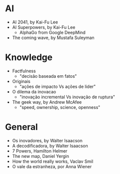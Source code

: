 # AI
- AI 2041, by Kai-Fu Lee
- AI Superpowers, by Kai-Fu Lee
    - AlphaGo from Google DeepMind
- The coming wave, by Mustafa Suleyman

# Knowledge
- Factfulness
    - "decisão baseada em fatos"
- Originais
    - "ações de impacto Vs ações de lider"
- O dilema da inovacao
    - "inovação incremental Vs inovação de ruptura"
- The geek way, by Andrew McAfee
    - "speed, ownership, science, openness"

# General
- Os inovadores, by Walter Isaacson
- A decodificadora, by Walter Isaacson
- 7 Powers, Hamilton Helmer
- The new map, Daniel Yergin
- How the world really works, Vaclav Smil
- O vale da estranheza, por Anna Wiener
